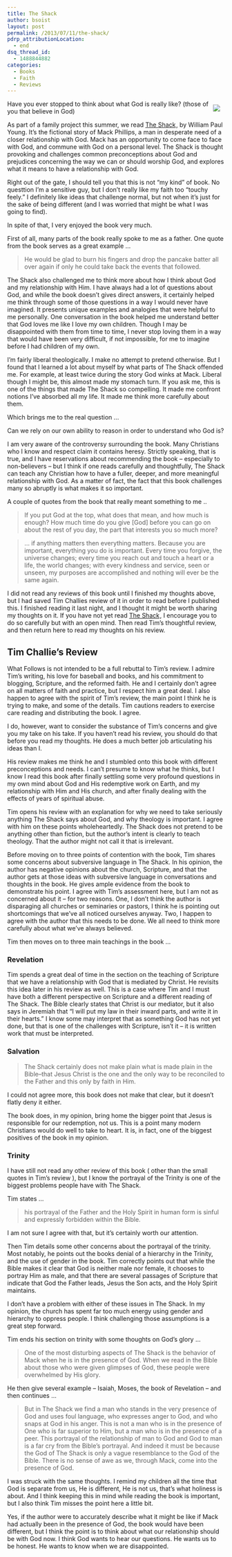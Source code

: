 ```yaml
---
title: The Shack
author: bsoist
layout: post
permalink: /2013/07/11/the-shack/
pdrp_attributionLocation:
  - end
dsq_thread_id:
  - 1488844882
categories:
  - Books
  - Faith
  - Reviews
---
```

<div style="float:right;padding:10px;">
<a href="http://www.amazon.com/gp/product/160941411X/ref=as_li_tl?ie=UTF8&camp=1789&creative=390957&creativeASIN=160941411X&linkCode=as2&tag=weifyoasme-20&linkId=HKESPYIEKCVPS662"><img border="0" src="http://ws-na.amazon-adsystem.com/widgets/q?_encoding=UTF8&ASIN=160941411X&Format=_SL110_&ID=AsinImage&MarketPlace=US&ServiceVersion=20070822&WS=1&tag=weifyoasme-20" ></a><img src="http://ir-na.amazon-adsystem.com/e/ir?t=weifyoasme-20&l=as2&o=1&a=160941411X" width="1" height="1" border="0" alt="" style="border:none !important; margin:0px !important;" />
</div>

Have you ever stopped to think about what God is really like? (those of you that believe in God)

As part of a family project this summer, we read <a href="http://www.amazon.com/gp/product/160941411X/ref=as_li_tl?ie=UTF8&camp=1789&creative=390957&creativeASIN=160941411X&linkCode=as2&tag=weifyoasme-20&linkId=HKESPYIEKCVPS662">The Shack</a><img src="http://ir-na.amazon-adsystem.com/e/ir?t=weifyoasme-20&l=as2&o=1&a=160941411X" width="1" height="1" border="0" alt="" style="border:none !important; margin:0px !important;" />, by William Paul Young. It&#8217;s the fictional story of Mack Phillips, a man in desperate need of a closer relationship with God. Mack has an opportunity to come face to face with God, and commune with God on a personal level. The Shack is thought provoking and challenges common preconceptions about God and prejudices concerning the way we can or should worship God, and explores what it means to have a relationship with God.

Right out of the gate, I should tell you that this is not &#8220;my kind&#8221; of book. No questtion I&#8217;m a sensitive guy, but I don&#8217;t really like my faith too &#8220;touchy feely.&#8221; I definitely like ideas that challenge normal, but not when it&#8217;s just for the sake of being different (and I was worried that might be what I was going to find).

In spite of that, I very enjoyed the book very much.

First of all, many parts of the book really spoke to me as a father. One quote from the book serves as a great example &#8230;

> He would be glad to burn his fingers and drop the pancake batter all over again if only he could take back the events that followed.

The Shack also challenged me to think more about how I think about God and my relationship with Him. I have always had a lot of questions about God, and while the book doesn&#8217;t gives direct answers, it certainly helped me think through some of those questions in a way I would never have imagined. It presents unique examples and analogies that were helpful to me personally. One conversation in the book helped me understand better that God loves me like I love my own children. Though I may be disappointed with them from time to time, I never stop loving them in a way that would have been very difficult, if not impossible, for me to imagine before I had children of my own.

I&#8217;m fairly liberal theologically. I make no attempt to pretend otherwise. But I found that I learned a lot about myself by what parts of The Shack offended me. For example, at least twice during the story God winks at Mack. Liberal though I might be, this almost made my stomach turn. If you ask me, this is one of the things that made The Shack so compelling. It made me confront notions I&#8217;ve absorbed all my life. It made me think more carefully about them.

Which brings me to the real question &#8230;

Can we rely on our own ability to reason in order to understand who God is?

I am very aware of the controversy surrounding the book. Many Christians who I know and respect claim it contains heresy. Strictly speaking, that is true, and I have reservations about recommending the book &#8211; especially to non-believers &#8211; but I think if one reads carefully and thoughtfully, The Shack can teach any Christian how to have a fuller, deeper, and more meaningful relationship with God. As a matter of fact, the fact that this book challenges many so abruptly is what makes it so important.

A couple of quotes from the book that really meant something to me ..

> If you put God at the top, what does that mean, and how much is enough? How much time do you give [God] before you can go on about the rest of you day, the part that interests you so much more?

> &#8230; if anything matters then everything matters. Because you are important, everything you do is important. Every time you forgive, the universe changes; every time you reach out and touch a heart or a life, the world changes; with every kindness and service, seen or unseen, my purposes are accomplished and nothing will ever be the same again.

I did not read any reviews of this book until I finished my thoughts above, but I had saved Tim Challies review of it in order to read before I published this. I finished reading it last night, and I thought it might be worth sharing my thoughts on it. If you have not yet read <a href="http://www.amazon.com/gp/product/160941411X/ref=as_li_tl?ie=UTF8&camp=1789&creative=390957&creativeASIN=160941411X&linkCode=as2&tag=weifyoasme-20&linkId=HKESPYIEKCVPS662">The Shack</a><img src="http://ir-na.amazon-adsystem.com/e/ir?t=weifyoasme-20&l=as2&o=1&a=160941411X" width="1" height="1" border="0" alt="" style="border:none !important; margin:0px !important;" />, I encourage you to do so carefully but with an open mind. Then read <a hrer="http://www.challies.com/book-reviews/a-review-of-the-shack-download-it-here">Tim&#8217;s thoughtful review</a>, and then return here to read my thoughts on his review.

## Tim Challie&#8217;s Review

What Follows is not intended to be a full rebuttal to Tim&#8217;s review. I admire Tim&#8217;s writing, his love for baseball and books, and his commitment to blogging, Scripture, and the reformed faith. He and I certainly don&#8217;t agree on all matters of faith and practice, but I respect him a great deal. I also happen to agree with the spirit of Tim&#8217;s review, the main point I think he is trying to make, and some of the details. Tim cautions readers to exercise care reading and distributing the book. I agree.

I do, however, want to consider the substance of Tim&#8217;s concerns and give you my take on his take. If you haven&#8217;t read his review, you should do that before you read my thoughts. He does a much better job articulating his ideas than I.

His review makes me think he and I stumbled onto this book with different preconceptions and needs. I can&#8217;t presume to know what he thinks, but I know I read this book after finally settling some very profound questions in my own mind about God and His redemptive work on Earth, and my relationship with Him and His church, and after finally dealing with the effects of years of spiritual abuse.

Tim opens his review with an explanation for why we need to take seriously anything The Shack says about God, and why theology is important. I agree with him on these points wholeheartedly. The Shack does not pretend to be anything other than fiction, but the author&#8217;s intent is clearly to teach theology. That the author might not call it that is irrelevant.

Before moving on to three points of contention with the book, Tim shares some concerns about subversive language in The Shack. In his opinion, the author has negative opinions about the church, Scripture, and that the author gets at those ideas with subversive language in conversations and thoughts in the book. He gives ample evidence from the book to demonstrate his point. I agree with Tim&#8217;s assessment here, but I am not as concerned about it &#8211; for two reasons. One, I don&#8217;t think the author is disparaging all churches or seminaries or pastors, I think he is pointing out shortcomings that we&#8217;ve all noticed ourselves anyway. Two, I happen to agree with the author that this needs to be done. We all need to think more carefully about what we&#8217;ve always believed.

Tim then moves on to three main teachings in the book &#8230;

### Revelation

Tim spends a great deal of time in the section on the teaching of Scripture that we have a relationship with God that is mediated by Christ. He revisits this idea later in his review as well. This is a case where Tim and I must have both a different perspective on Scripture and a different reading of The Shack. The Bible clearly states that Christ is our mediator, but it also says in Jeremiah that &#8220;I will put my law in their inward parts, and write it in their hearts.&#8221; I know some may interpret that as something God has not yet done, but that is one of the challenges with Scripture, isn&#8217;t it &#8211; it is written work that must be interpreted.

### Salvation

> The Shack certainly does not make plain what is made plain in the Bible&#8211;that Jesus Christ is the one and the only way to be reconciled to the Father and this only by faith in Him.

I could not agree more, this book does not make that clear, but it doesn&#8217;t flatly deny it either.

The book does, in my opinion, bring home the bigger point that Jesus is responsible for our redemption, not us. This is a point many modern Christians would do well to take to heart. It is, in fact, one of the biggest positives of the book in my opinion.

### Trinity

I have still not read any other review of this book ( other than the small quotes in Tim&#8217;s review ), but I know the portrayal of the Trinity is one of the biggest problems people have with The Shack.

Tim states &#8230;

> his portrayal of the Father and the Holy Spirit in human form is sinful and expressly forbidden within the Bible.

I am not sure I agree with that, but it&#8217;s certainly worth our attention.

Then Tim details some other concerns about the portrayal of the trinity. Most notably, he points out the books denial of a hierarchy in the Trinity, and the use of gender in the book. Tim correctly points out that while the Bible makes it clear that God is neither male nor female, it chooses to portray Him as male, and that there are several passages of Scripture that indicate that God the Father leads, Jesus the Son acts, and the Holy Spirit maintains.

I don&#8217;t have a problem with either of these issues in The Shack. In my opinion, the church has spent far too much energy using gender and hierarchy to oppress people. I think challenging those assumptions is a great step forward.

Tim ends his section on trinity with some thoughts on God&#8217;s glory &#8230;

> One of the most disturbing aspects of The Shack is the behavior of Mack when he is in the presence of God. When we read in the Bible about those who were given glimpses of God, these people were overwhelmed by His glory.

He then give several example &#8211; Isaiah, Moses, the book of Revelation &#8211; and then continues &#8230;

> But in The Shack we find a man who stands in the very presence of God and uses foul language, who expresses anger to God, and who snaps at God in his anger. This is not a man who is in the presence of One who is far superior to Him, but a man who is in the presence of a peer. This portrayal of the relationship of man to God and God to man is a far cry from the Bible&#8217;s portrayal. And indeed it must be because the God of The Shack is only a vague resemblance to the God of the Bible. There is no sense of awe as we, through Mack, come into the presence of God.

I was struck with the same thoughts. I remind my children all the time that God is separate from us, He is different, He is not us, that&#8217;s what holiness is about. And I think keeping this in mind while reading the book is important, but I also think Tim misses the point here a little bit.

Yes, if the author were to accurately describe what it might be like if Mack had actually been in the presence of God, the book would have been different, but I think the point is to think about what our relationship should be with God now. I think God wants to hear our questions. He wants us to be honest. He wants to know when we are disappointed.

<div style="clear:both;">
  &nbsp;
</div>


